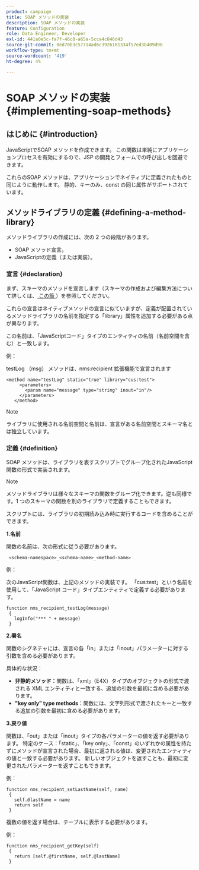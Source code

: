 ```yaml
---
product: campaign
title: SOAP メソッドの実装
description: SOAP メソッドの実装
feature: Configuration
role: Data Engineer, Developer
exl-id: 441a0e5c-fa7f-46c8-a65a-5cca4c846d43
source-git-commit: 0ed70b3c57714ad6c3926181334f57ed3b409d98
workflow-type: tm+mt
source-wordcount: '419'
ht-degree: 4%

---
```


# SOAP メソッドの実装{#implementing-soap-methods}



## はじめに {#introduction}

JavaScriptでSOAP メソッドを作成できます。 この関数は単純にアプリケーションプロセスを有効にするので、JSP の開発とフォームでの呼び出しを回避できます。

これらのSOAP メソッドは、アプリケーションでネイティブに定義されたものと同じように動作します。 静的、キーのみ、const の同じ属性がサポートされています。

## メソッドライブラリの定義 {#defining-a-method-library}

メソッドライブラリの作成には、次の 2 つの段階があります。

* SOAP メソッド宣言。
* JavaScriptの定義（または実装）。

### 宣言 {#declaration}

まず、スキーマのメソッドを宣言します（スキーマの作成および編集方法について詳しくは、[ この節 ](../../configuration/using/about-schema-edition.md)）を参照してください。

これらの宣言はネイティブメソッドの宣言に似ていますが、定義が配置されているメソッドライブラリの名前を指定する「library」属性を追加する必要がある点が異なります。

この名前は、「JavaScriptコード」タイプのエンティティの名前（名前空間を含む）と一致します。

例：

testLog （msg） メソッドは、nms:recipient 拡張機能で宣言されます

```
<method name="testLog" static="true" library="cus:test">
     <parameters>
       <param name="message" type="string" inout="in"/>
     </parameters>
   </method>
```

>[!NOTE]
>
>ライブラリに使用される名前空間と名前は、宣言がある名前空間とスキーマ名とは独立しています。

### 定義 {#definition}

SOAP メソッドは、ライブラリを表すスクリプトでグループ化されたJavaScript関数の形式で実装されます。

>[!NOTE]
>
>メソッドライブラリは様々なスキーマの関数をグループ化できます。逆も同様です。1 つのスキーマの関数を別のライブラリで定義することもできます。

スクリプトには、ライブラリの初期読み込み時に実行するコードを含めることができます。

**1.名前**

関数の名前は、次の形式に従う必要があります。

```
 <schema-namespace>_<schema-name>_<method-name>
```

例：

次のJavaScript関数は、上記のメソッドの実装です。 「cus:test」という名前を使用して、「JavaScript コード」タイプエンティティで定義する必要があります。

```
function nms_recipient_testLog(message)
 {
   logInfo("*** " + message)
 }
```

**2.署名**

関数のシグネチャには、宣言の各「in」または「inout」パラメーターに対する引数を含める必要があります。

具体的な状況：

* **非静的メソッド**：関数は、「xml」（E4X）タイプのオブジェクトの形式で渡される XML エンティティと一致する、追加の引数を最初に含める必要があります。
* **&quot;key only&quot; type methods**：関数には、文字列形式で渡されたキーと一致する追加の引数を最初に含める必要があります。

**3.戻り値**

関数は、「out」または「inout」タイプの各パラメーターの値を返す必要があります。 特定のケース：「static」、「key only」、「const」のいずれかの属性を持たずにメソッドが宣言された場合、最初に返される値は、変更されたエンティティの値と一致する必要があります。 新しいオブジェクトを返すことも、最初に変更されたパラメーターを返すこともできます。

例：

```
function nms_recipient_setLastName(self, name)
 {
   self.@lastName = name
   return self
 }
```

複数の値を返す場合は、テーブルに表示する必要があります。

例：

```
function nms_recipient_getKey(self)
 {
   return [self.@firstName, self.@lastName]
 }
```
